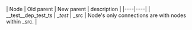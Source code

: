 | Node | Old parent | New parent | description | 
|----|----|
| __test__dep_test_ts | __test_ | _src | Node's only connections are with nodes within _src.  |
